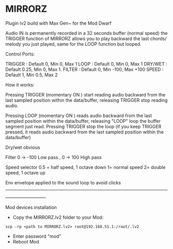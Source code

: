 # MIRRORZ
Plugin lv2   build with Max Gen~   for the Mod Dwarf

Audio IN is permanently recorded in a 32 seconds buffer (normal speed)
the TRIGGER function of MIRRORZ allows you to play backward the last chords/ melody you just played, same for the LOOP function but looped.

Control Ports:

TRIGGER : Default 0, Min 0, Max 1
LOOP : Default 0, Min 0, Max 1
DRY/WET : Default 0.25, Min 0, Max 1.
FILTER : Default 0, Min -100, Max +100
SPEED : Default 1, Min 0.5, Max 2

How it works:

Pressing TRIGGER (momentary ON ) start reading audio backward from the last sampled position within the data/buffer, releasing TRIGGER stop reading audio.

Pressing LOOP (momentary ON ) reads audio backward from the last sampled position within the data/buffer, releasing "LOOP" loop the buffer segment just read. Pressing TRIGGER stop the loop (if you keep TRIGGER pressed, it reads audio backward from the last sampled position within the data/buffer)

Dry/wet obvious

Filter   0 → -100 Low pass , 0 → 100 High pass

Speed selector   0.5 = half speed, 1 octave down  1= normal speed     2= double speed, 1 octave up

Env   envelope applied to the sound loop to avoid clicks

--------------

—————————

Mod devices installation

- Copy the MIRRORZ.lv2 folder to your Mod:
  
 ```
scp -rp <path to MIRRORZ.lv2> root@192.168.51.1:/root/.lv2
 ```

- Enter password "mod"
- Reboot Mod

